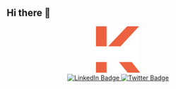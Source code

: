 ## Hi there 👋

<div id="header" align="center">
  <img src="./logo.png" width="100"/>
    <div id="badges">
        <a href="https://www.linkedin.com/in/wail-koundi/">
            <img src="https://img.shields.io/badge/LinkedIn-blue?style=for-the-badge&logo=linkedin&logoColor=white" alt="LinkedIn Badge"/>
        </a>
        <a href="https://x.com/k_wail10">
            <img src="https://img.shields.io/badge/k_wail10-black?logo=x&logoColor=white" alt="Twitter Badge"/>
        </a>
    </div>
</div>